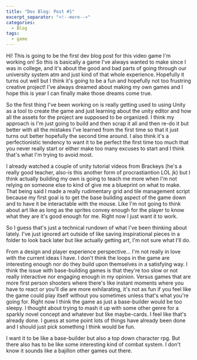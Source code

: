 ```yaml
---
title: "Dev Blog: Post #1"
excerpt_separator: "<!--more-->"
categories:
  - Blog
tags:
  - game
---
```


Hi! This is going to be the first dev blog post for this video game I'm working on! So this is basically a game I've always wanted to make since I was in college, and it's about the good and bad parts of going through our university system atm and just kind of that whole experience. Hopefully it turns out well but I think it's going to be a fun and hopefully not too frustring creative project! I've always dreamed about making my own games and I hope this is year I can finally make those dreams come true. 

So the first thing I've been working on is really getting used to using Unity as a tool to create the game and just learning about the unity editor and how all the assets for the project are supposed to be organized. I think my approach is I'm just going to build and then scrap it all and then re-do it but better with all the mistakes I've learned from the first time so that it just turns out better hopefully the second time around. I also think it's a perfectionistic tendency to want it to be perfect the first time too much that you never really start or either make too many excuses to start and I think that's what I'm trying to avoid most. 

I already watched a couple of unity tutorial videos from Brackeys (he's a really good teacher, also-is this another form of procrastiantion LOL jk) but I think actually building my own is going to teach me more when I'm not relying on someone else to kind of give me a blueprint on what to make. That being said I made a really rudimentary grid and tile management script because my first goal is to get the base building aspect of the game down and to have it be interactable with the mouse. Like I'm not going to think about art like as long as the sprites convey enough for the player to know what they are it's good enough for me. Right now I just want it to work. 

So I guess that's just a technical rundown of what I've been thinking about lately. I've just ignored art outside of like saving inspirational pieces in a folder to look back later but like actually getting art, I'm not sure what I'll do. 

From a design and player experience perspective... I'm not really in love with the current ideas I have. I don't think the loops in the game are interesting enough nor do they build upon themselves in a satisfying way. I think the issue with base-building games is that they're too slow or not really interactive nor engaging enough in my opinion. Versus games that are more first person shooters where there's like instant moments where you have to react or you'll die are more exhilarating, it's not as fun if you feel like the game could play itself without you sometimes unless that's what you're going for. Right now I think the game as just a base-builder would be too sleepy. I thought about trying to mash it up with some other genre for a sparkly novel concept and whatever but like maybe-cards. I feel like that's already done. I guess at some point lots of things have already been done and I should just pick something I think would be fun. 

I want it to be like a base-builder but also a top down character rpg. But there also has to be like some interesting kind of combat system. I don't know it sounds like a bajillon other games out there. 